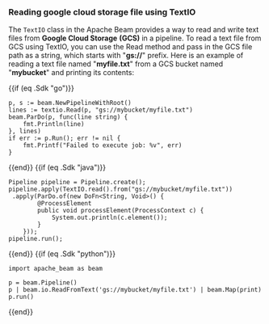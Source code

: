<!--
Licensed under the Apache License, Version 2.0 (the "License");
you may not use this file except in compliance with the License.
You may obtain a copy of the License at

http://www.apache.org/licenses/LICENSE-2.0

Unless required by applicable law or agreed to in writing, software
distributed under the License is distributed on an "AS IS" BASIS,
WITHOUT WARRANTIES OR CONDITIONS OF ANY KIND, either express or implied.
See the License for the specific language governing permissions and
limitations under the License.
-->
### Reading google cloud storage file using TextIO

The `TextIO` class in the Apache Beam provides a way to read and write text files from **Google Cloud Storage** **(GCS)** in a pipeline. To read a text file from GCS using TextIO, you can use the Read method and pass in the GCS file path as a string, which starts with "**gs://**" prefix. Here is an example of reading a text file named "**myfile.txt**" from a GCS bucket named "**mybucket**" and printing its contents:

{{if (eq .Sdk "go")}}
```
p, s := beam.NewPipelineWithRoot()
lines := textio.Read(p, "gs://mybucket/myfile.txt")
beam.ParDo(p, func(line string) {
    fmt.Println(line)
}, lines)
if err := p.Run(); err != nil {
    fmt.Printf("Failed to execute job: %v", err)
}
```
{{end}}
{{if (eq .Sdk "java")}}
```
Pipeline pipeline = Pipeline.create();
pipeline.apply(TextIO.read().from("gs://mybucket/myfile.txt"))
 .apply(ParDo.of(new DoFn<String, Void>() {
        @ProcessElement
        public void processElement(ProcessContext c) {
            System.out.println(c.element());
        }
    }));
pipeline.run();
```
{{end}}
{{if (eq .Sdk "python")}}
```
import apache_beam as beam

p = beam.Pipeline()
p | beam.io.ReadFromText('gs://mybucket/myfile.txt') | beam.Map(print)
p.run()
```
{{end}}